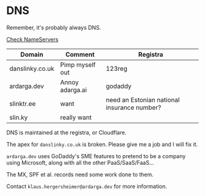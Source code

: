 # DNS

Remember, it's probably always DNS.

[Check NameServers](https://www.whatsmydns.net/#NS/danslinky.co.uk)

|Domain|Comment|Registra|
|-|-|-|
|danslinky.co.uk|Pimp myself out|123reg|
|ardarga.dev|Annoy adarga.ai|godaddy|
|slinktr.ee|want|need an Estonian national insurance number?|
|slin.ky|really want||

DNS is maintained at the registra, or Cloudflare.

The apex for `danslinky.co.uk` is broken. Please give me a job and I will fix it.

`ardarga.dev` uses GoDaddy's SME features to pretend to be a company using Microsoft, along with all the other PaaS/SaaS/FaaS...

The MX, SPF et al. records need some work done to them.

Contact `klaus.hergersheimer@ardarga.dev` for more information.